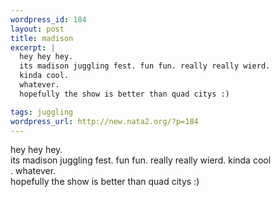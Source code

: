 ```yaml
--- 
wordpress_id: 184
layout: post
title: madison
excerpt: |
  hey hey hey.
  its madison juggling fest. fun fun. really really wierd.
  kinda cool. 
  whatever.
  hopefully the show is better than quad citys :)

tags: juggling
wordpress_url: http://new.nata2.org/?p=184
---
```

hey hey hey.
<br/>its madison juggling fest. fun fun. really really wierd.
kinda cool<br/>. 
whatever.<br/>
hopefully the show is better than quad citys :)
